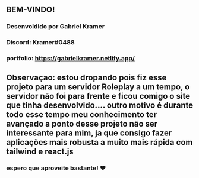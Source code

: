 ## BEM-VINDO!

### Desenvoldido por Gabriel Kramer 

### Discord: Kramer#0488
### portfolio: https://gabrielkramer.netlify.app/

## Observaçao: estou dropando pois fiz esse projeto para um servidor Roleplay a um tempo, o servidor não foi para frente e ficou comigo o site que tinha desenvolvido.... outro motivo é durante todo esse tempo meu conhecimento ter avançado a ponto desse projeto não ser interessante para mim, ja que consigo fazer aplicações mais robusta a muito mais rápida com tailwind e react.js

### espero que aproveite bastante! ❤
